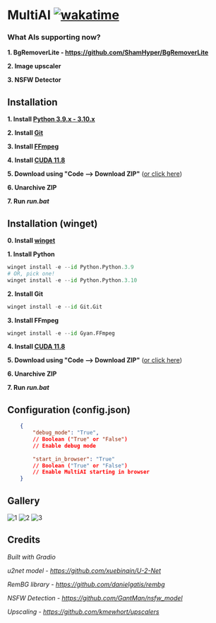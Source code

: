 # MultiAI [![wakatime](https://wakatime.com/badge/github/ShamHyper/MultiAI.svg)](https://wakatime.com/badge/github/ShamHyper/MultiAI)
### What AIs supporting now?
**1. BgRemoverLite - https://github.com/ShamHyper/BgRemoverLite**

**2. Image upscaler**

**3. NSFW Detector**
## Installation
**1. Install [Python 3.9.x - 3.10.x](https://www.python.org/downloads/)**

**2. Install [Git](https://git-scm.com/downloads)**

**3. Install [FFmpeg](https://ffmpeg.org/download.html)**

**4. Install [CUDA 11.8](https://developer.nvidia.com/cuda-toolkit)**

**5. Download using "Code --> Download ZIP"** ([or click here](https://github.com/ShamHyper/MultiAI/archive/refs/heads/main.zip))

**6. Unarchive ZIP**

**7. Run *run.bat***
## Installation (winget)
**0. Install [winget](https://learn.microsoft.com/ru-ru/windows/package-manager/winget/#install-winget)**

**1. Install Python**
```py
winget install -e --id Python.Python.3.9
# OR, pick one!
winget install -e --id Python.Python.3.10
```
**2. Install Git**
```py
winget install -e --id Git.Git
```
**3. Install FFmpeg**
```py
winget install -e --id Gyan.FFmpeg
```
**4. Install [CUDA 11.8](https://developer.nvidia.com/cuda-toolkit)**

**5. Download using "Code --> Download ZIP"** ([or click here](https://github.com/ShamHyper/MultiAI/archive/refs/heads/main.zip))

**6. Unarchive ZIP**

**7. Run *run.bat***
## Configuration (config.json)
```json
    {
        "debug_mode": "True", 
        // Boolean ("True" or "False")
        // Enable debug mode
        
        "start_in_browser": "True" 
        // Boolean ("True" or "False")
        // Enable MultiAI starting in browser
    }
```
## Gallery
![1](https://i.imgur.com/mIkIOMB.png?raw=true)
![2](https://i.imgur.com/zveO3a7.png?raw=true)
![3](https://i.imgur.com/ljb5HyU.png?raw=true)
## Credits
*Built with Gradio*

*u2net model - https://github.com/xuebinqin/U-2-Net*

*RemBG library - https://github.com/danielgatis/rembg*

*NSFW Detection - https://github.com/GantMan/nsfw_model*

*Upscaling - https://github.com/kmewhort/upscalers*